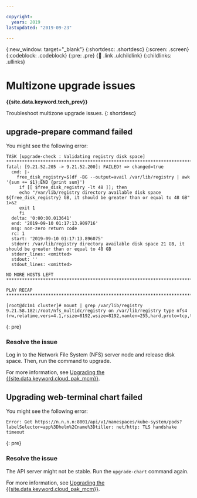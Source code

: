 ```yaml
---

copyright:
  years: 2019
lastupdated: "2019-09-23"

---
```


{:new_window: target="_blank"}
{:shortdesc: .shortdesc}
{:screen: .screen}
{:codeblock: .codeblock}
{:pre: .pre}
{:child: .link .ulchildlink}
{:childlinks: .ullinks}

# Multizone upgrade issues

**{{site.data.keyword.tech_prev}}**

Troubleshoot multizone upgrade issues.
{: shortdesc}

## upgrade-prepare command failed 

You might see the following error:

```
TASK [upgrade-check : Validating registry disk space] **********************************************************************************************************************************************************
fatal: [9.21.52.205 -> 9.21.52.200]: FAILED! => changed=true
  cmd: |-
    free_disk_registry=$(df -BG --output=avail /var/lib/registry | awk '{sum += $1};END {print sum}')
     if [[ $free_disk_registry -lt 48 ]]; then
     echo "/var/lib/registry directory available disk space ${free_disk_registry} GB, it should be greater than or equal to 48 GB" 1>&2
     exit 1
     fi
  delta: '0:00:00.013641'
  end: '2019-09-10 01:17:13.909716'
  msg: non-zero return code
  rc: 1
  start: '2019-09-10 01:17:13.896075'
  stderr: /var/lib/registry directory available disk space 21 GB, it should be greater than or equal to 48 GB
  stderr_lines: <omitted>
  stdout: ''
  stdout_lines: <omitted>

NO MORE HOSTS LEFT *********************************************************************************************************************************************************************************************

PLAY RECAP ***********************************************************************************************************

[root@dc1m1 cluster]# mount | grep /var/lib/registry
9.21.58.182:/root/nfs_multidc/registry on /var/lib/registry type nfs4 (rw,relatime,vers=4.1,rsize=8192,wsize=8192,namlen=255,hard,proto=tcp,timeo=14,retrans=2,sec=sys,clientaddr=n.n.n.n,local_lock=none,addr=m.m.m.m)
```
{: pre}

### Resolve the issue

Log in to the Network File System (NFS) server node and release disk space. Then, run the command to upgrade.

For more information, see [Upgrading the {{site.data.keyword.cloud_pak_mcm}}](../../install/upgrade_offline.md).

## Upgrading web-terminal chart failed 

You might see the following error:  

```
Error: Get https://n.n.n.n:8001/api/v1/namespaces/kube-system/pods?labelSelector=app%3Dhelm%2Cname%3Dtiller: net/http: TLS handshake timeout
```
{: pre}

### Resolve the issue

The API server might not be stable. Run the `upgrade-chart` command again.

For more information, see [Upgrading the {{site.data.keyword.cloud_pak_mcm}}](../../install/upgrade_offline.md).



